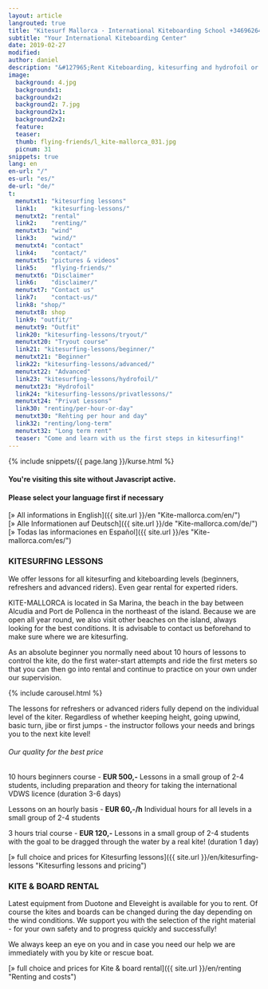 ```yaml
---
layout: article
langrouted: true
title: "Kitesurf Mallorca - International Kiteboarding School +34696264729"
subtitle: "Your International Kiteboarding Center"
date: 2019-02-27
modified: 
author: daniel
description: "&#127965;Rent Kiteboarding, kitesurfing and hydrofoil or lessons for all levels at Palma, Alcudia or Pollensa. All gear for each student"
image:
  background: 4.jpg
  backgroundx1:
  backgroundx2:
  background2: 7.jpg
  background2x1:
  background2x2:
  feature:
  teaser:
  thumb: flying-friends/l_kite-mallorca_031.jpg
  picnum: 31
snippets: true
lang: en
en-url: "/"
es-url: "es/"
de-url: "de/"
t:
  menutxt1: "kitesurfing lessons"
  link1:    "kitesurfing-lessons/"
  menutxt2: "rental"
  link2:    "renting/"
  menutxt3: "wind"
  link3:    "wind/"
  menutxt4: "contact"
  link4:    "contact/"
  menutxt5: "pictures & videos"
  link5:    "flying-friends/"
  menutxt6: "Disclaimer"
  link6:    "disclaimer/"
  menutxt7: "Contact us"
  link7:    "contact-us/"
  link8: "shop/"
  menutxt8: shop
  link9: "outfit/"
  menutxt9: "Outfit"
  link20: "kitesurfing-lessons/tryout/"
  menutxt20: "Tryout course"
  link21: "kitesurfing-lessons/beginner/"
  menutxt21: "Beginner"
  link22: "kitesurfing-lessons/advanced/"
  menutxt22: "Advanced"
  link23: "kitesurfing-lessons/hydrofoil/"
  menutxt23: "Hydrofoil"
  link24: "kitesurfing-lessons/privatlessons/"
  menutxt24: "Privat Lessons"
  link30: "renting/per-hour-or-day"
  menutxt30: "Reǹting per hour and day"
  link32: "renting/long-term"
  menutxt32: "Long term rent"
  teaser: "Come and learn with us the first steps in kitesurfing!"
---
```

{% include snippets/{{ page.lang }}/kurse.html %}
#### You're visiting this site without Javascript active.
#### Please select your language first if necessary 
[» All informations in English]({{ site.url }}/en "Kite-mallorca.com/en/")  
[» Alle Informationen auf Deutsch]({{ site.url }}/de "Kite-mallorca.com/de/")  
[» Todas las informaciones en Español]({{ site.url }}/es "Kite-mallorca.com/es/")  

### KITESURFING LESSONS

We offer lessons for all kitesurfing and kiteboarding levels (beginners, refreshers and advanced riders). Even gear rental for experted riders.

KITE-MALLORCA is located in Sa Marina, the beach in the bay between Alcudia and Port de Pollenca in the northeast of the island. Because we are open all year round, we also visit other beaches on the island, always looking for the best conditions.  It is advisable to contact us beforehand to make sure where we are kitesurfing. 

As an absolute beginner you normally need about 10 hours of lessons to control the kite, do the first water-start attempts and ride the first meters so that you can then go into rental and continue to practice on your own under our supervision.

{% include carousel.html %}

The lessons for refreshers or advanced riders fully depend on the individual level of the kiter. Regardless of whether keeping height, going upwind, basic turn, jibe or first jumps - the instructor follows your needs and brings you to the next kite level!

###### Our quality for the best price

10 hours beginners course - **EUR 500,-**
Lessons in a small group of 2-4 students, including preparation and theory for taking the international VDWS licence (duration 3-6 days)

Lessons on an hourly basis - **EUR 60,-/h**
Individual hours for all levels in a small group of 2-4 students

3 hours trial course - **EUR 120,-**
Lessons in a small group of 2-4 students with the goal to be dragged through the water by a real kite! (duration 1 day)

[» full choice and prices for Kitesurfing lessons]({{ site.url }}/en/kitesurfing-lessons "Kitesurfing lessons and pricing")


### KITE & BOARD RENTAL

Latest equipment from Duotone and Eleveight is available for you to rent. Of course the kites and boards can be changed during the day depending on the wind conditions. We support you with the selection of the right material - for your own safety and to progress quickly and successfully!

We always keep an eye on you and in case you need our help we are immediately with you by kite or rescue boat.

[» full choice and prices for Kite & board rental]({{ site.url }}/en/renting "Renting and costs")
